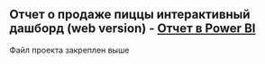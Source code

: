 ## Отчет о продаже пиццы интерактивный дашборд (web version) - [Отчет в Power BI](https://app.powerbi.com/view?r=eyJrIjoiZGNjNTcwZGMtZjAxNy00OGM4LWI5ZmMtZTc0YTZjOTRiM2YyIiwidCI6ImNjYjlkM2VjLTg1YWQtNDY4Ny1hNDA0LTIxMDAwOGU3MDkyYyIsImMiOjl9)
Файл проекта закреплен выше 
